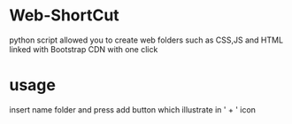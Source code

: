 # Web-ShortCut
python script allowed you to create web folders such as CSS,JS and HTML linked with Bootstrap CDN with one click
# usage
insert name folder and press add button which illustrate in ' + ' icon 
